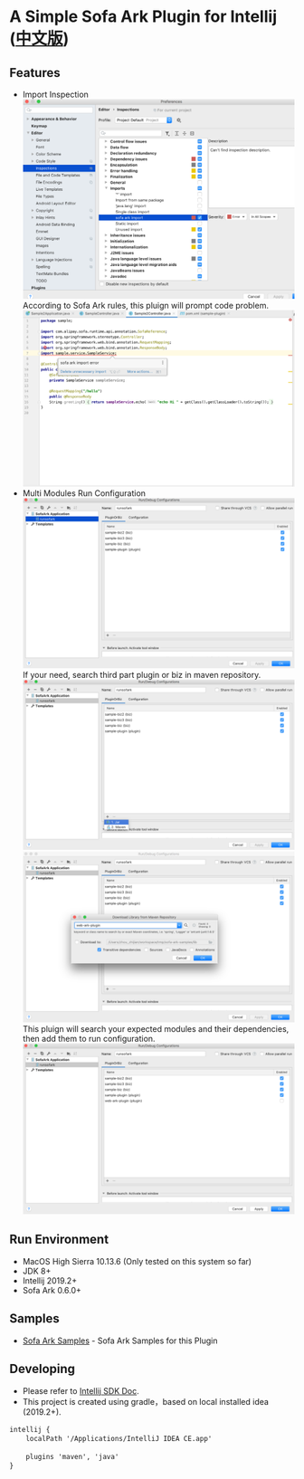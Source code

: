# A Simple Sofa Ark Plugin for Intellij ([中文版](README_CN.md))

## Features
- Import Inspection
![Inspection Settings](doc/inspection_settings.png)
According to Sofa Ark rules, this pluign will prompt code problem.
![Inspection Samples](doc/inspection_sample.png)
- Multi Modules Run Configuration
![Run Configuration](doc/run_configuration.png)
If your need, search third part plugin or biz in maven repository.
![Add Plugin or Biz](doc/run_configuration_adding_plugin_or_biz.png)
![Search Plugin or Biz](doc/run_configuration_searching_plugin_or_biz.png)
This pluign will search your expected modules and their dependencies, then add them to run configuration.
![Search Result](doc/run_configuration_with_added_plugin_or_biz.png)

## Run Environment
- MacOS High Sierra 10.13.6 (Only tested on this system so far)
- JDK 8+
- Intellij 2019.2+
- Sofa Ark 0.6.0+

## Samples
* [Sofa Ark Samples](https://github.com/ggndnn/sofa-ark-samples) - Sofa Ark Samples for this Plugin

## Developing
* Please refer to [Intellij SDK Doc](http://www.jetbrains.org/intellij/sdk/docs/basics/getting_started.html).
* This project is created using gradle，based on local installed idea (2019.2+).
```
intellij {
    localPath '/Applications/IntelliJ IDEA CE.app'

    plugins 'maven', 'java'
}
```